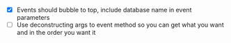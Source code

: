 * [x] Events should bubble to top, include database name in event parameters
* [ ] Use deconstructing args to event method so you can get what you want and in the order you want it
